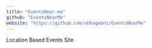 ```yaml
---
title: "EventsNear.me"
github: "EventsNearMe"
website: "https://github.com/vbhagwani/EventsNearMe"
---
```


Location Based Events Site
